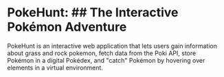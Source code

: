 # PokeHunt: ## The Interactive Pokémon Adventure

PokeHunt is an interactive web application that lets users gain information about grass and rock pokemon, fetch data from the Poki API, store Pokémon in a digital Pokédex, and "catch" Pokémon by hovering over elements in a virtual environment.
